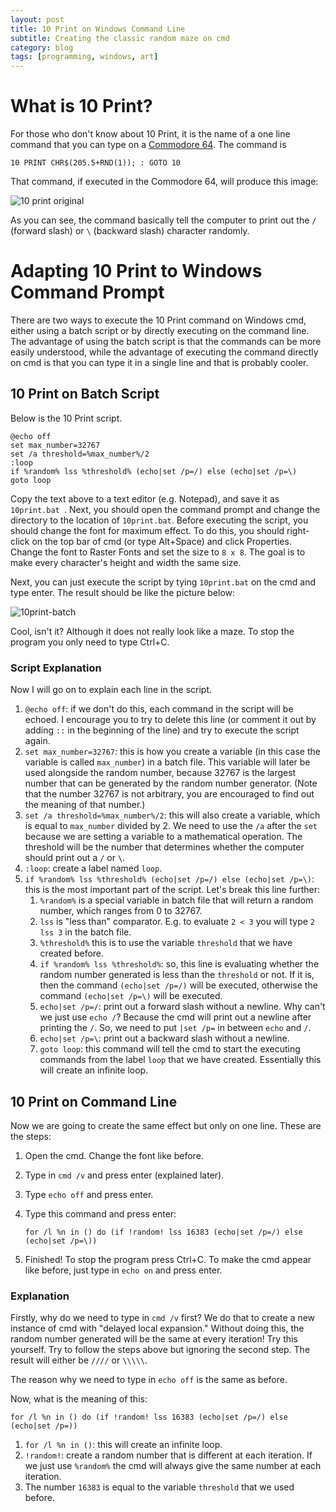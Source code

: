 ```yaml
---
layout: post
title: 10 Print on Windows Command Line
subtitle: Creating the classic random maze on cmd
category: blog
tags: [programming, windows, art]
---
```


# What is 10 Print?

For those who don't know about 10 Print, it is the name of a one line command that you can type on a [Commodore 64](https://en.wikipedia.org/wiki/Commodore_64).  The command is

```
10 PRINT CHR$(205.5+RND(1)); : GOTO 10
```

That command, if executed in the Commodore 64, will produce this image:

![10 print original](http://metopal.com/wp-content/uploads/2012/12/10PrintC64.gif)

As you can see, the command basically tell the computer to print out the `/` (forward slash) or `\` (backward slash) character randomly.

# Adapting 10 Print to Windows Command Prompt

There are two ways to execute the 10 Print command on Windows cmd, either using a batch script or by directly executing on the command line. The advantage of using the batch script is that the commands can be more easily understood, while the advantage of executing the command directly on cmd is that you can type it in a single line and that is probably cooler.

## 10 Print on Batch Script

Below is the 10 Print script.

```
@echo off
set max_number=32767
set /a threshold=%max_number%/2
:loop
if %random% lss %threshold% (echo|set /p=/) else (echo|set /p=\)
goto loop
```

Copy the text above to a text editor (e.g. Notepad), and save it as `10print.bat `. Next, you should open the command prompt and change the directory to the location of `10print.bat`. Before executing the script, you should change the font for maximum effect. To do this, you should right-click on the top bar of cmd (or type Alt+Space) and click Properties. Change the font to Raster Fonts and set the size to `8 x 8`. The goal is to make every character's height and width the same size.

Next, you can just execute the script by tying `10print.bat` on the cmd and type enter. The result should be like the picture below:

![10print-batch]({{site.baseurl}}/img/2017-12-29-10print-windows/00.png)

Cool, isn't it? Although it does not really look like a maze. To stop the program you only need to type Ctrl+C.

### Script Explanation

Now I will go on to explain each line in the script.

1. `@echo off`: if we don't do this, each command in the script will be echoed. I encourage you to try to delete this line (or comment it out by adding `::` in the beginning of the line) and try to execute the script again.
2. `set max_number=32767`: this is how you create a variable (in this case the variable is called `max_number`) in a batch file. This variable will later be used alongside the random number, because 32767 is the largest number that can be generated by the random number generator. (Note that the number 32767 is not arbitrary, you are encouraged to find out the meaning of that number.)
3. `set /a threshold=%max_number%/2`: this will also create a variable, which is equal to `max_number` divided by 2. We need to use the `/a` after the `set` because we are setting a variable to a mathematical operation. The threshold will be the number that determines whether the computer should print out a `/` or `\`.
4. `:loop`: create a label named `loop`.
5. `if %random% lss %threshold% (echo|set /p=/) else (echo|set /p=\)`: this is the most important part of the script. Let's break this line further:
   1. `%random%` is a special variable in batch file that will return a random number, which ranges from 0 to 32767.
   2. `lss` is "less than" comparator. E.g. to evaluate `2 < 3` you will type `2 lss 3` in the batch file.
   3. `%threshold%` this is to use the variable `threshold` that we have created before.
   4. `if %random% lss %threshold%`: so, this line is evaluating whether the random number generated is less than the `threshold` or not. If it is, then the command `(echo|set /p=/)` will be executed, otherwise the command `(echo|set /p=\)` will be executed.
   5. `echo|set /p=/`: print out a forward slash without a newline. Why can't we just use `echo /`? Because the cmd will print out a newline after printing the `/`. So, we need to put `|set /p=` in between `echo` and `/`.
   6. `echo|set /p=\`: print out a backward slash without a newline.
   7. `goto loop`: this command will tell the cmd to start the executing commands from the label `loop` that we have created. Essentially this will create an infinite loop.

## 10 Print on Command Line

Now we are going to create the same effect but only on one line. These are the steps:

1. Open the cmd. Change the font like before.

2. Type in `cmd /v` and press enter (explained later).

3. Type `echo off` and press enter.

4. Type this command and press enter:

   ```
   for /l %n in () do (if !random! lss 16383 (echo|set /p=/) else (echo|set /p=\))
   ```

5. Finished! To stop the program press Ctrl+C. To make the cmd appear like before, just type in `echo on` and press enter.

### Explanation

Firstly, why do we need to type in `cmd /v` first? We do that to create a new instance of cmd with "delayed local expansion." Without doing this, the random number generated will be the same at every iteration! Try this yourself. Try to follow the steps above but ignoring the second step. The result will either be `////` or `\\\\\`.

The reason why we need to type in `echo off` is the same as before.

Now, what is the meaning of this:

```
for /l %n in () do (if !random! lss 16383 (echo|set /p=/) else (echo|set /p=))
```

1. `for /l %n in ()`: this will create an infinite loop.
2. `!random!`: create a random number that is different at each iteration. If we just use `%random%` the cmd will always give the same number at each iteration.
3. The number `16383` is equal to the variable `threshold` that we used before.
